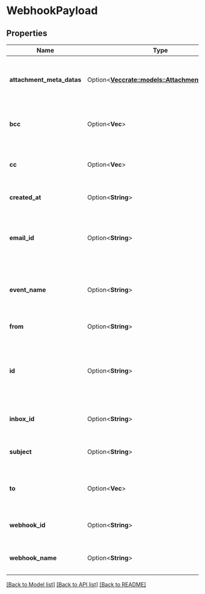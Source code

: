 # WebhookPayload

## Properties

Name | Type | Description | Notes
------------ | ------------- | ------------- | -------------
**attachment_meta_datas** | Option<[**Vec<crate::models::AttachmentMetaData>**](AttachmentMetaData)> | List of attachment meta data objects if attachments present | [optional]
**bcc** | Option<**Vec<String>**> | List of `BCC` recipients email was addressed to | [optional]
**cc** | Option<**Vec<String>**> | List of `CC` recipients email was addressed to | [optional]
**created_at** | Option<**String**> | Date time of event creation | [optional]
**email_id** | Option<**String**> | ID of the email that was received. Use this ID for fetching the email | [optional]
**event_name** | Option<**String**> | Name of the event type webhook is being triggered for | [optional]
**from** | Option<**String**> | Who the email was sent from | [optional]
**id** | Option<**String**> | Idempotent message ID. Store this ID locally or in a database to prevent message duplication. | [optional]
**inbox_id** | Option<**String**> | Id of the inbox that receive an email | [optional]
**subject** | Option<**String**> | The subject line of the email message | [optional]
**to** | Option<**Vec<String>**> | List of `To` recipients email was addressed to | [optional]
**webhook_id** | Option<**String**> | ID of webhook entity being triggered | [optional]
**webhook_name** | Option<**String**> | Name of the webhook being triggered | [optional]

[[Back to Model list]](../README#documentation-for-models) [[Back to API list]](../README#documentation-for-api-endpoints) [[Back to README]](../README)


